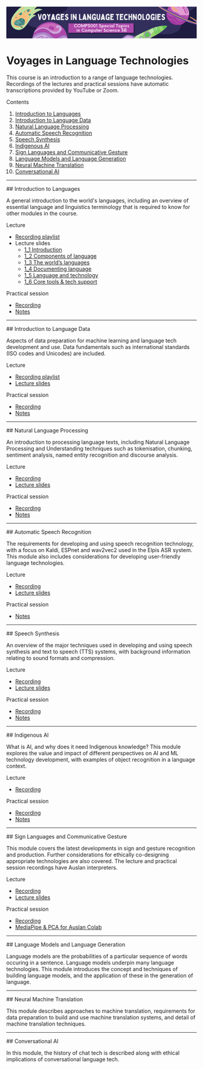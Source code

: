 <p align="center"><img src="img/voyages.png" /></p>

# Voyages in Language Technologies

This course is an introduction to a range of language technologies. Recordings of the lectures and practical sessions have automatic transcriptions provided by YouTube or Zoom. 


Contents

1. [Introduction to Languages](#introduction-to-languages)
2. [Introduction to Language Data](#introduction-to-language-data)
3. [Natural Language Processing](#natural-language-processing)
4. [Automatic Speech Recognition](#automatic-speech-recognition)
5. [Speech Synthesis](#speech-synthesis)
6. [Indigenous AI](#indigenous-ai)
7. [Sign Languages and Communicative Gesture](#sign-languages-and-communicative-gesture)
8. [Language Models and Language Generation](#language-models-and-language-generation)
9. [Neural Machine Translation](#neural-machine-translation)
10. [Conversational AI](#conversational-ai)


---

<a name="introduction-to-languages"/>
## Introduction to Languages

A general introduction to the world's languages, including an overview of essential language and linguistics terminology that is required to know for other modules in the course.

Lecture

* [Recording playlist](https://www.youtube.com/watch?v=P7k1RkxR75U&list=PLPU3m9-GX8la28nWmzacDNQYxieYV_LYe)
* Lecture slides  
    - [1_1 Introduction](https://docs.google.com/presentation/d/1cDefWih35FLzvCPlqZWw0UgYCmOyaVs4nMuuNtouOnE/edit?usp=sharing)
    - [1_2 Components of language](https://docs.google.com/presentation/d/1zcwXQ9CGw9ctnfMRiI3sdnpzuUkb_vJanighP2DtLDA/edit?usp=sharing)
    - [1_3 The world’s languages](https://docs.google.com/presentation/d/1wZF6swqQO6xl9BwBhyoQZmNUgvbqzMsh1HtSAA9NXSc/edit?usp=sharing)
    - [1_4 Documenting language](https://docs.google.com/presentation/d/1utAaBKrZ2hR12j0k2_Jnw6NIeA_EteYLF-EtKPEbxqE/edit?usp=sharing)
    - [1_5 Language and technology](https://docs.google.com/presentation/d/1411Vh-FVvzoNsIBvJBuHA5nI7ZH4hFicYzvQxPmIHDU/edit?usp=sharing)
    - [1_6 Core tools & tech support](https://docs.google.com/presentation/d/1nHRzGbqTrJKk4yL4xrpreQeBnttYTzWNXICB9gvLHv4/edit?usp=sharing)

Practical session
* [Recording](https://uqz.zoom.us/rec/share/k5OQJnhGKvvIGX-gejmCXrWvoflxVjZRpl8FhZulKEs760VpLJqwIWPXwxCvUFVh.cglhgLHtt9cs5Nnt?startTime=1628215383000)
* [Notes](pracs/1-colab.md)


---

<a name="introduction-to-language-data"/>
## Introduction to Language Data

Aspects of data preparation for machine learning and language tech development and use. Data fundamentals such as international standards (ISO codes and Unicodes) are included.

Lecture

* [Recording playlist](https://www.youtube.com/watch?v=_ErpE13hqKM&list=PLPU3m9-GX8lYbnvafsc1hLQQLiN75qw3i)
* [Lecture slides](https://docs.google.com/presentation/d/1i2HiuyRCEVkH9eNAjLOlC3rBYy1qTCcs0AZiJXo_R18/edit?usp=sharing)

Practical session
* [Recording](https://youtu.be/tJKPpaCXF2w)
* [Notes](pracs/2-data.md)


---

<a name="natural-language-processing"/>
## Natural Language Processing

An introduction to processing language texts, including Natural Language Processing and Understanding techniques such as tokenisation, chunking, sentiment analysis, named entity recognition and discourse analysis.

Lecture

* [Recording](https://youtu.be/H5onuLzhRz4)
* [Lecture slides](https://docs.google.com/presentation/d/1dNwbGMgDfT8BrWlbbIi_0KcfiEed3utxmvSE6rsotIo/edit?usp=sharing)

Practical session
* [Recording](https://youtu.be/9wyIOXICsuM)
* [Notes](pracs/3-nlp.md)


---

<a name="automatic-speech-recognition"/>
## Automatic Speech Recognition

The requirements for developing and using speech recognition technology, with a focus on Kaldi, ESPnet and wav2vec2 used in the Elpis ASR system. This module also includes considerations for developing user-friendly language technologies.

Lecture

* [Recording](https://youtu.be/e4udpR-wSD0)
* [Lecture slides](https://docs.google.com/presentation/d/1ktjVNb9DYg48lF-Pir4OmFhGMPhabSXdwHDFtLIYH7U/edit?usp=sharing)

Practical session
* [Notes](pracs/4-asr.md)

---

<a name="speech-synthesis"/>
## Speech Synthesis

An overview of the major techniques used in developing and using speech synthesis and text to speech (TTS) systems, with background information relating to sound formats and compression.

Lecture

* [Recording](https://youtu.be/Xtz2NkGvIDI)
* [Lecture slides](https://docs.google.com/presentation/d/1XkS219dgWU1Y9GPtAagIE-22DMCQIHESdcEQf7oqSp8/edit?usp=sharing)

Practical session
* [Recording](https://youtu.be/6U3FPlGow5E)
* [Notes](pracs/5-tts.md)


---

<a name="indigenous-ai"/>
## Indigenous AI

What is AI, and why does it need Indigenous knowledge? This module explores the value and impact of different perspectives on AI and ML technology development, with examples of object recognition in a language context.

Lecture 
* [Recording](https://youtu.be/1BcrsSBlBQE)

Practical session
* [Recording](https://youtu.be/ZJpH2pu3sK0)
* [Notes](pracs/6-ai.md)

---

<a name="sign-languages-and-communicative-gesture"/>
## Sign Languages and Communicative Gesture

This module covers the latest developments in sign and gesture recognition and production. Further considerations for ethically co-designing appropriate technologies are also covered. The lecture and practical session recordings have Auslan interpreters.


Lecture

* [Recording](https://youtu.be/-WcoLh1KPuc)
* [Lecture slides](https://docs.google.com/presentation/d/1vcOwZibXcpS_uA0oiUR9gId6FKbv7dRl/edit?usp=sharing&ouid=116387713848651780542&rtpof=true&sd=true)

Practical session
* [Recording](https://youtu.be/-eA6dO1eaOo)
* [MediaPipe & PCA for Auslan Colab](https://colab.research.google.com/drive/1MtdQiZc7G5n-I2bMmZLwr_-zDVG7GfKl?usp=sharing#scrollTo=vp-ohtBNSFkj)


---

<a name="language-models-and-language-generation"/>
## Language Models and Language Generation

Language models are the probabilities of a particular sequence of words occuring in a sentence. Language models underpin many language technologies. This module introduces the concept and techniques of building language models, and the application of these in the generation of language.


---

<a name="neural-machine-translation"/>
## Neural Machine Translation

This module describes approaches to machine translation, requirements for data preparation to build and use machine translation systems, and detail of machine translation techniques.


---

<a name="conversational-ai"/>
## Conversational AI

In this module, the history of chat tech is described along with ethical implications of conversational language tech.

